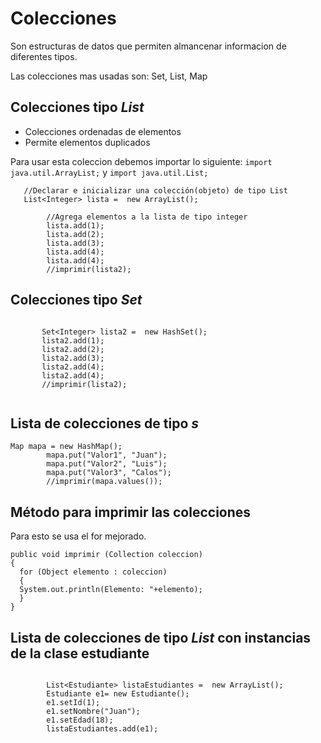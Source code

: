 # Colecciones
Son estructuras de datos que permiten almancenar informacion de diferentes tipos.

Las colecciones mas usadas son: Set, List, Map

## Colecciones tipo *List*
- Colecciones ordenadas de elementos 
- Permite elementos duplicados

Para usar esta coleccion debemos importar lo siguiente: `import java.util.ArrayList;` y `import java.util.List;`
~~~~
   //Declarar e inicializar una colección(objeto) de tipo List
   List<Integer> lista =  new ArrayList();
 
        //Agrega elementos a la lista de tipo integer
        lista.add(1);
        lista.add(2);
        lista.add(3);
        lista.add(4);
        lista.add(4);
        //imprimir(lista2);  
 ~~~~
## Colecciones tipo *Set* 
 ~~~~
            
        Set<Integer> lista2 =  new HashSet();
        lista2.add(1);
        lista2.add(2);
        lista2.add(3);
        lista2.add(4);
        lista2.add(4);
        //imprimir(lista2);        
        
~~~~
## Lista de colecciones de tipo *s*
~~~~
Map mapa = new HashMap();
        mapa.put("Valor1", "Juan");
        mapa.put("Valor2", "Luis");
        mapa.put("Valor3", "Calos");
        //imprimir(mapa.values());
~~~~
## Método para imprimir las colecciones

Para esto se usa el for mejorado.
~~~~
public void imprimir (Collection coleccion)
{
  for (Object elemento : coleccion)
  {
  System.out.println(Elemento: "+elemento);
  }
}
~~~~

## Lista de colecciones de tipo *List* con instancias de la clase estudiante
~~~~

        List<Estudiante> listaEstudiantes =  new ArrayList();
        Estudiante e1= new Estudiante();
        e1.setId(1);
        e1.setNombre("Juan");
        e1.setEdad(18);
        listaEstudiantes.add(e1);
~~~~




